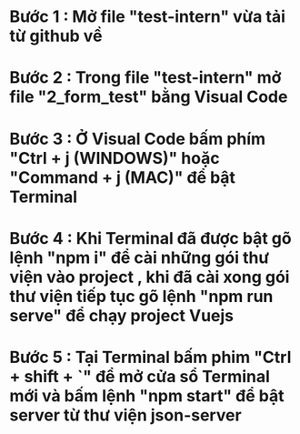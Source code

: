 # Bước 1 : Mở file "test-intern" vừa tải từ github về

# Bước 2 : Trong file "test-intern" mở file "2_form_test" bằng Visual Code

# Bước 3 : Ở Visual Code bấm phím "Ctrl + j (WINDOWS)" hoặc "Command + j (MAC)" để bật Terminal

# Bước 4 : Khi Terminal đã được bật gõ lệnh "npm i" để cài những gói thư viện vào project , khi đã cài xong gói thư viện tiếp tục gõ lệnh "npm run serve" để chạy project Vuejs

# Bước 5 : Tại Terminal bấm phim "Ctrl + shift + `" để mở cửa sổ Terminal mới và bấm lệnh "npm start" để bật server từ thư viện json-server
